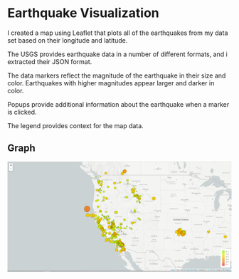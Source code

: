 # Earthquake Visualization




I created a map using Leaflet that plots all of the earthquakes from my data set based on their longitude and latitude.



The USGS provides earthquake data in a number of different formats, and i extracted their JSON format.



The data markers reflect the magnitude of the earthquake in their size and color. Earthquakes with higher magnitudes appear larger and darker in color.


Popups provide additional information about the earthquake when a marker is clicked.



The legend provides context for the map data.


## Graph

![graph](https://github.com/jacarroll232/Earthquake-visualization/blob/master/earthquake.png)
